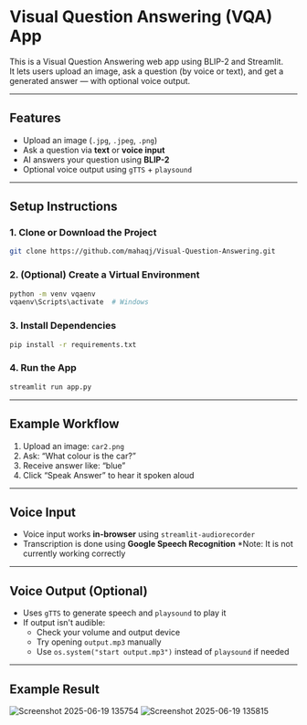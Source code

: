 # Visual Question Answering (VQA) App

This is a Visual Question Answering web app using BLIP-2 and Streamlit.  
It lets users upload an image, ask a question (by voice or text), and get a generated answer — with optional voice output.

---

## Features

- Upload an image (`.jpg`, `.jpeg`, `.png`)
- Ask a question via **text** or **voice input**
- AI answers your question using **BLIP-2**
- Optional voice output using `gTTS` + `playsound`

---

## Setup Instructions

### 1. Clone or Download the Project

```bash
git clone https://github.com/mahaqj/Visual-Question-Answering.git
```

### 2. (Optional) Create a Virtual Environment

```bash
python -m venv vqaenv
vqaenv\Scripts\activate  # Windows
```

### 3. Install Dependencies

```bash
pip install -r requirements.txt
```

### 4. Run the App

```bash
streamlit run app.py
```

---

## Example Workflow

1. Upload an image: `car2.png`
2. Ask: “What colour is the car?”
3. Receive answer like: “blue”
4. Click “Speak Answer” to hear it spoken aloud

---

## Voice Input

- Voice input works **in-browser** using `streamlit-audiorecorder`
- Transcription is done using **Google Speech Recognition**
*Note: It is not currently working correctly

---

## Voice Output (Optional)

- Uses `gTTS` to generate speech and `playsound` to play it
- If output isn't audible:
  - Check your volume and output device
  - Try opening `output.mp3` manually
  - Use `os.system("start output.mp3")` instead of `playsound` if needed

---

## Example Result

![Screenshot 2025-06-19 135754](https://github.com/user-attachments/assets/021e1b04-7af0-42b0-b46c-91054eef8e92)
![Screenshot 2025-06-19 135815](https://github.com/user-attachments/assets/72eb590a-6d68-494a-bfb9-5e28613e959e)
